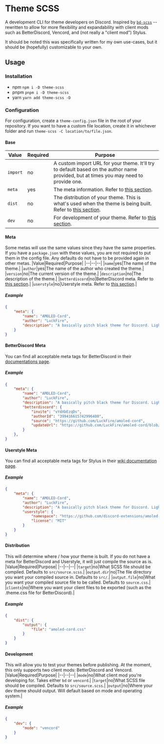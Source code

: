 # Theme SCSS
A development CLI for theme developers on Discord. Inspired by [`bd-scss`](https://github.com/Gibbu/bd-scss) -- rewritten to allow for more flexibility and expandability with client mods such as BetterDiscord, Vencord, and (not really a "client mod") Stylus.

It should be noted this was specifically written for my own use-cases, but it should be (hopefully) customizable to your own.

## Usage
### Installation
- npm `npm i -D theme-scss`
- pnpm `pnpm i -D theme-scss`
- yarn `yarn add theme-scss -D`

### Configuration
For configuration, create a `theme-config.json` file in the root of your repository. If you want to have a custom file location, create it in whichever folder and run `theme-scss -C location/to/file.json`.

#### Base
|Value|Required|Purpose|
|--|--|--|
|`import`|no|A custom import URL for your theme. It'll try to default based on the author name provided, but at times you may need to provide one.|
|`meta`|yes|The meta information. Refer to [this section](https://github.com/LuckFire/theme-scss#meta).|
|`dist`|no|The distribution of your theme. This is what's used when the theme is being built. Refer to [this section](https://github.com/LuckFire/theme-scss#distribution).|
|`dev`|no|For development of your theme. Refer to [this section](https://github.com/LuckFire/theme-scss#development).|

#### Meta
Some metas will use the same values since they have the same properties. If you have a `package.json` with these values, you are not required to put them in the config file. Any defaults do not have to be provided again in other metas.
|Value|Required|Purpose|
|--|--|--|
|`name`|yes|The name of the theme.|
|`author`|yes|The name of the author who created the theme.|
|`version`|no|The current version of the theme.|
|`description`|no|The description of the theme.|
|`betterdiscord`|no|BetterDiscord meta. Refer to [this section](https://github.com/LuckFire/theme-scss#betterdiscord-meta).|
|`userstyle`|no|Userstyle meta. Refer to [this section](https://github.com/LuckFire/theme-scss#userstyle-meta).|

##### Example
```json
{
    "meta": {
        "name": "AMOLED-Cord",
        "author": "LuckFire",
        "description": "A basically pitch black theme for Discord. Lights out, baby!"
    }
}
```

#### BetterDiscord Meta
You can find all acceptable meta tags for BetterDiscord in their [documentations page](https://docs.betterdiscord.app/developers/addons#meta).

##### Example
```json
{
    "meta": {
        "name": "AMOLED-Cord",
        "author": "LuckFire",
        "description": "A basically pitch black theme for Discord. Lights out, baby!",
        "betterdiscord": {
            "invite": "vYdXbEzqDs",
            "authorId": "399416615742996480",
            "source": "https://github.com/LuckFire/amoled-cord",
            "updateUrl": "https://github.com/LuckFire/amoled-cord/blob/main/clients/amoled-cord.theme.css"
        }
    },
}
```

#### Userstyle Meta
You can find all acceptable meta tags for Stylus in their [wiki documentation page](https://github.com/openstyles/stylus/wiki/Writing-UserCSS#metadata).

##### Example
```json
{
    "meta": {
        "name": "AMOLED-Cord",
        "author": "LuckFire",
        "description": "A basically pitch black theme for Discord. Lights out, baby!",
        "userstyle": {
            "namespace": "https://github.com/discord-extensions/amoled-cord",
            "license": "MIT"
        }
    }
}
```

#### Distribution
This will determine where / how your theme is built. If you do not have a meta for BetterDiscord and Userstyle, it will just compile the source as is.
|Value|Required|Purpose|
|--|--|--|
|`target`|no|What SCSS file should be compiled. Defaults to `src/source.scss`.|
|`output.dir`|no|The file directory you want your compiled source in. Defaults to `src/`.|
|`output.file`|no|What you want your compiled source file to be called. Defaults to `source.css`.|
|`clients`|no|Where you want your client files to be exported (such as the .theme.css file for BetterDiscord).|

##### Example
```json
{
    "dist": {
        "output": {
            "file": "amoled-cord.css"
        }
    }
}
```

#### Development
This will allow you to test your themes before publishing. At the moment, this only supports two client mods: BetterDiscord and Vencord.
|Value|Required|Purpose|
|--|--|--|
|`mode`|no|What client mod you're developing for. Takes either `bd` or `vencord`.|
|`target`|no|What SCSS file should be compiled. Defaults to `src/source.scss`.|
|`output`|no|Where your dev theme should output. Will default based on mode and operating system.|

##### Example
```json
{
    "dev": {
        "mode": "vencord"
    }
}
```
